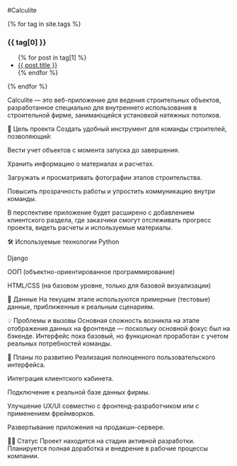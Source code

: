 #Calculite

{% for tag in site.tags %}
  <h3>{{ tag[0] }}</h3>
  <ul>
    {% for post in tag[1] %}
      <li><a href="{{ [post.url](https://github.com/SheTatsiana/calculite) }}">{{ post.title }}</a></li>
    {% endfor %}
  </ul>
{% endfor %}

Calculite — это веб-приложение для ведения строительных объектов, разработанное специально для внутреннего использования в строительной фирме, занимающейся установкой натяжных потолков.

📌 Цель проекта
Создать удобный инструмент для команды строителей, позволяющий:

Вести учет объектов с момента запуска до завершения.

Хранить информацию о материалах и расчетах.

Загружать и просматривать фотографии этапов строительства.

Повысить прозрачность работы и упростить коммуникацию внутри команды.

В перспективе приложение будет расширено с добавлением клиентского раздела, где заказчики смогут отслеживать прогресс проекта, видеть расчеты и используемые материалы.

🛠 Используемые технологии
Python

Django

ООП (объектно-ориентированное программирование)

HTML/CSS (на базовом уровне, только для базовой визуализации)

📂 Данные
На текущем этапе используются примерные (тестовые) данные, приближенные к реальным сценариям.

💡 Проблемы и вызовы
Основная сложность возникла на этапе отображения данных на фронтенде — поскольку основной фокус был на бэкенде. Интерфейс пока базовый, но функционал проработан с учетом реальных потребностей команды.

🔧 Планы по развитию
Реализация полноценного пользовательского интерфейса.

Интеграция клиентского кабинета.

Подключение к реальной базе данных фирмы.

Улучшение UX/UI совместно с фронтенд-разработчиком или с применением фреймворков.

Развертывание приложения на продакшн-сервере.

👩‍💻 Статус
Проект находится на стадии активной разработки. Планируется полная доработка и внедрение в рабочие процессы компании.

